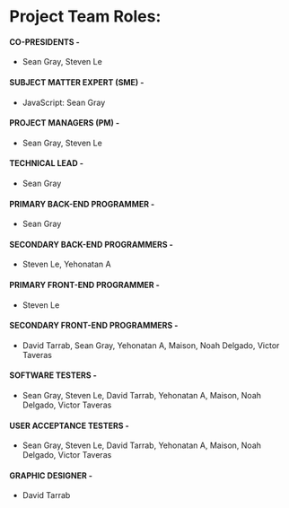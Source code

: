 # **Project Team Roles:**
#### CO-PRESIDENTS -
- Sean Gray, Steven Le
#### SUBJECT MATTER EXPERT (SME) - 
- JavaScript: Sean Gray  
#### PROJECT MANAGERS (PM) -
- Sean Gray, Steven Le  
#### TECHNICAL LEAD - 
- Sean Gray  
#### PRIMARY BACK-END PROGRAMMER - 
- Sean Gray  
#### SECONDARY BACK-END PROGRAMMERS - 
- Steven Le, Yehonatan A  
#### PRIMARY FRONT-END PROGRAMMER - 
- Steven Le  
#### SECONDARY FRONT-END PROGRAMMERS - 
- David Tarrab, Sean Gray, Yehonatan A, Maison, Noah Delgado, Victor Taveras  
#### SOFTWARE TESTERS - 
- Sean Gray, Steven Le, David Tarrab, Yehonatan A, Maison, Noah Delgado, Victor Taveras  
#### USER ACCEPTANCE TESTERS - 
- Sean Gray, Steven Le, David Tarrab, Yehonatan A, Maison, Noah Delgado, Victor Taveras  
#### GRAPHIC DESIGNER - 
- David Tarrab  